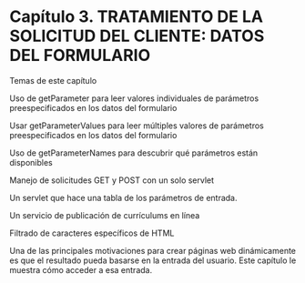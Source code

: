 # Capítulo 3. TRATAMIENTO DE LA SOLICITUD DEL CLIENTE: DATOS DEL FORMULARIO
Temas de este capítulo

Uso de getParameter para leer valores individuales de parámetros preespecificados en los datos del formulario

Usar getParameterValues ​​para leer múltiples valores de parámetros preespecificados en los datos del formulario

Uso de getParameterNames para descubrir qué parámetros están disponibles

Manejo de solicitudes GET y POST con un solo servlet

Un servlet que hace una tabla de los parámetros de entrada.

Un servicio de publicación de currículums en línea

Filtrado de caracteres específicos de HTML

Una de las principales motivaciones para crear páginas web dinámicamente es que el resultado pueda basarse en la entrada del usuario. Este capítulo le muestra cómo acceder a esa entrada.
